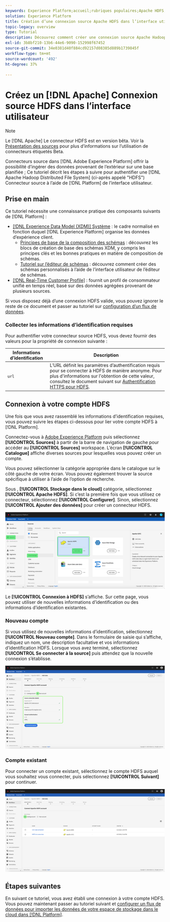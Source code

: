 ```yaml
---
keywords: Experience Platform;accueil;rubriques populaires;Apache HDFS;HDFS;hdfs
solution: Experience Platform
title: Création d’une connexion source Apache HDFS dans l’interface utilisateur
topic-legacy: overview
type: Tutorial
description: Découvrez comment créer une connexion source Apache Hadoop Distributed File System à l’aide de l’interface utilisateur de Adobe Experience Platform.
exl-id: 3b8bf210-13b6-44e6-9090-152998f67452
source-git-commit: 34e0381d40f884cd92157d08385d889b1739845f
workflow-type: tm+mt
source-wordcount: '492'
ht-degree: 37%

---
```


# Créez un [!DNL Apache] Connexion source HDFS dans l’interface utilisateur

>[!NOTE]
>
>Le [!DNL Apache] Le connecteur HDFS est en version bêta. Voir la [Présentation des sources](../../../../home.md#terms-and-conditions) pour plus d’informations sur l’utilisation de connecteurs étiquetés Beta.

Connecteurs source dans [!DNL Adobe Experience Platform] offrir la possibilité d’ingérer des données provenant de l’extérieur sur une base planifiée ; Ce tutoriel décrit les étapes à suivre pour authentifier une [!DNL Apache Hadoop Distributed File System] (ci-après appelé &quot;HDFS&quot;) Connecteur source à l’aide de [!DNL Platform] de l’interface utilisateur.

## Prise en main

Ce tutoriel nécessite une connaissance pratique des composants suivants de [!DNL Platform] :

- [[!DNL Experience Data Model (XDM)] Système](../../../../../xdm/home.md) : le cadre normalisé en fonction duquel [!DNL Experience Platform] organise les données d’expérience client.
   - [Principes de base de la composition des schémas](../../../../../xdm/schema/composition.md) : découvrez les blocs de création de base des schémas XDM, y compris les principes clés et les bonnes pratiques en matière de composition de schémas.
   - [Tutoriel sur l’éditeur de schémas](../../../../../xdm/tutorials/create-schema-ui.md) : découvrez comment créer des schémas personnalisés à l’aide de l’interface utilisateur de l’éditeur de schémas.
- [[!DNL Real-Time Customer Profile]](../../../../../profile/home.md) : fournit un profil de consommateur unifié en temps réel, basé sur des données agrégées provenant de plusieurs sources.

Si vous disposez déjà d’une connexion HDFS valide, vous pouvez ignorer le reste de ce document et passer au tutoriel sur [configuration d’un flux de données](../../dataflow/batch/cloud-storage.md).

### Collecter les informations d’identification requises

Pour authentifier votre connecteur source HDFS, vous devez fournir des valeurs pour la propriété de connexion suivante :

| Informations d’identification | Description |
| ---------- | ----------- |
| `url` | L’URL définit les paramètres d’authentification requis pour se connecter à HDFS de manière anonyme. Pour plus d&#39;informations sur l&#39;obtention de cette valeur, consultez le document suivant sur [Authentification HTTPS pour HDFS](https://hadoop.apache.org/docs/r1.2.1/HttpAuthentication.html). |

## Connexion à votre compte HDFS

Une fois que vous avez rassemblé les informations d’identification requises, vous pouvez suivre les étapes ci-dessous pour lier votre compte HDFS à [!DNL Platform].

Connectez-vous à [Adobe Experience Platform](https://platform.adobe.com) puis sélectionnez **[!UICONTROL Sources]** à partir de la barre de navigation de gauche pour accéder au **[!UICONTROL Sources]** workspace. L’écran **[!UICONTROL Catalogue]** affiche diverses sources pour lesquelles vous pouvez créer un compte.

Vous pouvez sélectionner la catégorie appropriée dans le catalogue sur le côté gauche de votre écran. Vous pouvez également trouver la source spécifique à utiliser à l’aide de l’option de recherche.

Sous , **[!UICONTROL Stockage dans le cloud]** catégorie, sélectionnez **[!UICONTROL Apache HDFS]**. Si c’est la première fois que vous utilisez ce connecteur, sélectionnez **[!UICONTROL Configurer]**. Sinon, sélectionnez **[!UICONTROL Ajouter des données]** pour créer un connecteur HDFS.

![catalogue](../../../../images/tutorials/create/hdfs/catalog.png)

Le **[!UICONTROL Connexion à HDFS]** s’affiche. Sur cette page, vous pouvez utiliser de nouvelles informations d’identification ou des informations d’identification existantes.

### Nouveau compte

Si vous utilisez de nouvelles informations d’identification, sélectionnez **[!UICONTROL Nouveau compte]**.  Dans le formulaire de saisie qui s’affiche, indiquez un nom, une description facultative et vos informations d’identification HDFS. Lorsque vous avez terminé, sélectionnez **[!UICONTROL Se connecter à la source]** puis attendez que la nouvelle connexion s’établisse.

![connect](../../../../images/tutorials/create/hdfs/new.png)

### Compte existant

Pour connecter un compte existant, sélectionnez le compte HDFS auquel vous souhaitez vous connecter, puis sélectionnez **[!UICONTROL Suivant]** pour continuer.

![existant](../../../../images/tutorials/create/hdfs/existing.png)

## Étapes suivantes

En suivant ce tutoriel, vous avez établi une connexion à votre compte HDFS. Vous pouvez maintenant passer au tutoriel suivant et [configurer un flux de données pour importer les données de votre espace de stockage dans le cloud dans [!DNL Platform]](../../dataflow/batch/cloud-storage.md).
